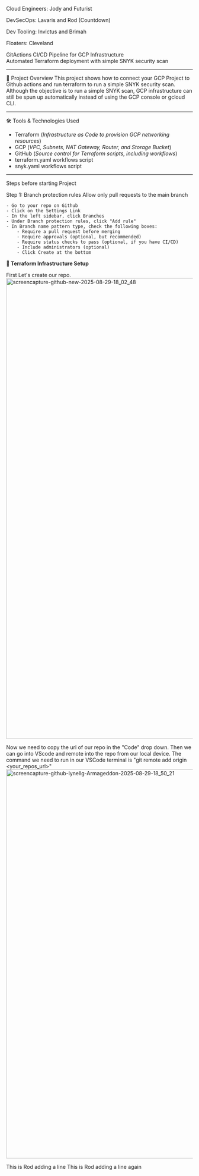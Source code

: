 Cloud Engineers:
Jody and Futurist

DevSecOps:
Lavaris and Rod (Countdown)

Dev Tooling:
Invictus and Brimah

Floaters:
Cleveland


GitActions CI/CD Pipeline for GCP Infrastructure  
Automated Terraform deployment with simple SNYK security scan
****

📌 Project Overview
This project shows how to connect your GCP Project to Github actions and run terraform to run a simple SNYK security scan. Although the objective is to run a simple SNYK scan, GCP infrastructure can still be spun up automatically instead of using the GCP console or gcloud CLI. 

---

🛠 Tools & Technologies Used
- Terraform  (_Infrastructure as Code to provision GCP networking resources_)  
- GCP  (_VPC, Subnets, NAT Gateway, Router, and Storage Bucket_)  
- GitHub  (_Source control for Terraform scripts, including workflows_) 
- terraform.yaml workflows script
- snyk.yaml workflows script

---

Steps before starting Project

Step 1:
Branch protection rules
Allow only pull requests to the main branch

    - Go to your repo on Github
    - Click on the Settings Link
    - In the left sidebar, click Branches
    - Under Branch protection rules, click "Add rule"
    - In Branch name pattern type, check the following boxes:
        - Require a pull request before merging
        - Require approvals (optional, but recommended)
        - Require status checks to pass (optional, if you have CI/CD)
        - Include administrators (optional)
        - Click Create at the bottom


****📂 Terraform Infrastructure Setup****

First Let's create our repo.
<img width="1920" height="1240" alt="screencapture-github-new-2025-08-29-18_02_48" src="https://github.com/user-attachments/assets/b2da517f-eec5-41b4-9dac-e6fe7d9c111a" />


Now we need to copy the url of our repo in the "Code" drop down. Then we can go into VScode and remote into the repo from our local device. The command we need to run in our VSCode terminal is "git remote add origin <your_repos_url>"
<img width="1920" height="1047" alt="screencapture-github-lynellg-Armageddon-2025-08-29-18_50_21" src="https://github.com/user-attachments/assets/435c3bae-2a67-4fa9-a011-52cbcd6f7390" />


This is Rod adding a line 
This is Rod adding a line again